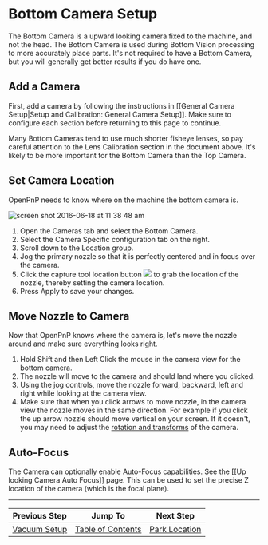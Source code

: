 # Bottom Camera Setup
The Bottom Camera is a upward looking camera fixed to the machine, and not the head. The Bottom Camera is used during Bottom Vision processing to more accurately place parts. It's not required to have a Bottom Camera, but you will generally get better results if you do have one.

## Add a Camera
First, add a camera by following the instructions in [[General Camera Setup|Setup and Calibration: General Camera Setup]]. Make sure to configure each section before returning to this page to continue.

Many Bottom Cameras tend to use much shorter fisheye lenses, so pay careful attention to the Lens Calibration section in the document above. It's likely to be more important for the Bottom Camera than the Top Camera.

## Set Camera Location
OpenPnP needs to know where on the machine the bottom camera is.

![screen shot 2016-06-18 at 11 38 48 am](https://cloud.githubusercontent.com/assets/1182323/16172994/3fd9c286-3549-11e6-9939-1ee0057c0911.png)

1. Open the Cameras tab and select the Bottom Camera.
2. Select the Camera Specific configuration tab on the right.
3. Scroll down to the Location group.
4. Jog the primary nozzle so that it is perfectly centered and in focus over the camera.
5. Click the capture tool location button ![](https://rawgit.com/openpnp/openpnp/develop/src/main/resources/icons/capture-nozzle.svg) to grab the location of the nozzle, thereby setting the camera location.
6. Press Apply to save your changes.

## Move Nozzle to Camera
Now that OpenPnP knows where the camera is, let's move the nozzle around and make sure everything looks right.

1. Hold Shift and then Left Click the mouse in the camera view for the bottom camera.
2. The nozzle will move to the camera and should land where you clicked.
3. Using the jog controls, move the nozzle forward, backward, left and right while looking at the camera view.
4. Make sure that when you click arrows to move nozzle, in the camera view the nozzle moves in the same direction. For example if you click the up arrow nozzle should move vertical on your screen.  If it doesn't, you may need to adjust the [rotation and transforms](https://github.com/openpnp/openpnp/wiki/Setup-and-Calibration:-General-Camera-Setup#set-rotation-and-transforms) of the camera.

## Auto-Focus

The Camera can optionally enable Auto-Focus capabilities. See the [[Up looking Camera Auto Focus]] page. This can be used to set the precise Z location of the camera (which is the focal plane).

***

| Previous Step                 | Jump To                 | Next Step                                   |
| ----------------------------- | ----------------------- | ------------------------------------------- |
| [Vacuum Setup](https://github.com/openpnp/openpnp/wiki/Setup-and-Calibration%3A-Vacuum-Setup) | [Table of Contents](https://github.com/openpnp/openpnp/wiki/Setup-and-Calibration) | [Park Location](https://github.com/openpnp/openpnp/wiki/Setup-and-Calibration%3A-Park-Location) |